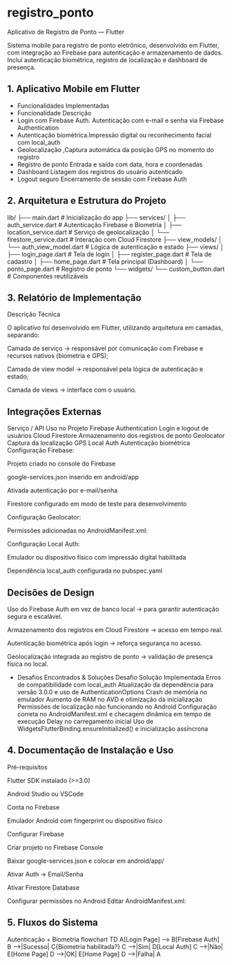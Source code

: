 # registro_ponto

Aplicativo de Registro de Ponto — Flutter

Sistema mobile para registro de ponto eletrônico, desenvolvido em Flutter, com integração ao Firebase para autenticação e armazenamento de dados.
Inclui autenticação biométrica, registro de localização e dashboard de presença.

## 1. Aplicativo Mobile em Flutter
- Funcionalidades Implementadas
- Funcionalidade	Descrição
- Login com Firebase Auth. Autenticação com e-mail e senha via Firebase Authentication
- Autenticação biométrica.Impressão digital ou reconhecimento facial com local_auth
- Geolocalização ,Captura automática da posição GPS no momento do registro
- Registro de ponto	Entrada e saída com data, hora e coordenadas
- Dashboard	Listagem dos registros do usuário autenticado
- Logout seguro	Encerramento de sessão com Firebase Auth

## 2. Arquitetura e Estrutura do Projeto
lib/
├── main.dart                        # Inicialização do app
├── services/
│   ├── auth_service.dart            # Autenticação Firebase e Biometria
│   ├── location_service.dart        # Serviço de geolocalização
│   └── firestore_service.dart       # Interação com Cloud Firestore
├── view_models/
│   └── auth_view_model.dart         # Lógica de autenticação e estado
├── views/
│   ├── login_page.dart              # Tela de login
│   ├── register_page.dart           # Tela de cadastro
│   ├── home_page.dart               # Tela principal (Dashboard)
│   └── ponto_page.dart              # Registro de ponto
└── widgets/
    └── custom_button.dart           # Componentes reutilizáveis

## 3. Relatório de Implementação
  Descrição Técnica

O aplicativo foi desenvolvido em Flutter, utilizando arquitetura em camadas, separando:

Camada de serviço → responsável por comunicação com Firebase e recursos nativos (biometria e GPS);

Camada de view model → responsável pela lógica de autenticação e estado;

Camada de views → interface com o usuário.

## Integrações Externas
Serviço / API	Uso no Projeto
Firebase Authentication	Login e logout de usuários
Cloud Firestore	Armazenamento dos registros de ponto
Geolocator	Captura da localização GPS
Local Auth	Autenticação biométrica
Configuração Firebase:

Projeto criado no console do Firebase

google-services.json inserido em android/app

Ativada autenticação por e-mail/senha

Firestore configurado em modo de teste para desenvolvimento

Configuração Geolocator:

Permissões adicionadas no AndroidManifest.xml:

<uses-permission android:name="android.permission.ACCESS_FINE_LOCATION" />
<uses-permission android:name="android.permission.ACCESS_COARSE_LOCATION" />

Configuração Local Auth:

Emulador ou dispositivo físico com impressão digital habilitada

Dependência local_auth configurada no pubspec.yaml

## Decisões de Design

Uso do Firebase Auth em vez de banco local → para garantir autenticação segura e escalável.

Armazenamento dos registros em Cloud Firestore → acesso em tempo real.

Autenticação biométrica após login → reforça segurança no acesso.

Geolocalização integrada ao registro de ponto → validação de presença física no local.

- Desafios Encontrados & Soluções
Desafio	Solução Implementada
Erros de compatibilidade com local_auth	Atualização da dependência para versão 3.0.0 e uso de AuthenticationOptions
Crash de memória no emulador	Aumento de RAM no AVD e otimização da inicialização
Permissões de localização não funcionando no Android Configuração correta no AndroidManifest.xml e checagem dinâmica em tempo de execução
Delay no carregamento inicial	Uso de WidgetsFlutterBinding.ensureInitialized() e inicialização assíncrona

## 4. Documentação de Instalação e Uso
 Pré-requisitos

Flutter SDK instalado (>=3.0)

Android Studio ou VSCode

Conta no Firebase

Emulador Android com fingerprint ou dispositivo físico

Configurar Firebase

Criar projeto no Firebase Console

Baixar google-services.json e colocar em android/app/

Ativar Auth → Email/Senha

Ativar Firestore Database

Configurar permissões no Android
Editar AndroidManifest.xml:

<uses-permission android:name="android.permission.INTERNET"/>
<uses-permission android:name="android.permission.ACCESS_FINE_LOCATION"/>
<uses-permission android:name="android.permission.USE_BIOMETRIC"/>

## 5. Fluxos do Sistema
 Autenticação + Biometria
flowchart TD
    A[Login Page] --> B[Firebase Auth]
    B -->|Sucesso| C{Biometria habilitada?}
    C -->|Sim| D[Local Auth]
    C -->|Não| E[Home Page]
    D -->|OK| E[Home Page]
    D -->|Falha| A
